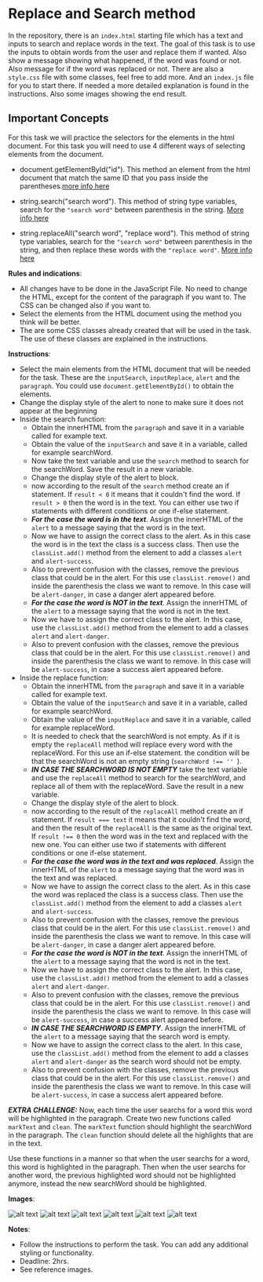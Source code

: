 # Replace and Search method 
In the repository, there is an `index.html` starting file which has a text and inputs to search and replace words in the text. The goal of this task is to use the inputs to obtain words from the user and replace them if wanted. Also show a message showing what happened, if the word was found or not. Also message for if the word was replaced or not. There are also a `style.css` file with some classes, feel free to add more. And an `index.js` file for you to start there. If needed a more detailed explanation is found in the instructions. Also some images showing the end result.

## Important Concepts
For this task we will practice the selectors for the elements in the html document. For this task you will need to use 4 different ways of selecting elements from the document. 
- document.getElementById("id"). This method an element from the html document that match the same ID that you pass inside the parentheses.[more info here](https://developer.mozilla.org/en-US/docs/Web/API/Document/getElementById)

- string.search("search word"). This method of string type variables, search for the `"search word"` between parenthesis in the string. [More info here](https://developer.mozilla.org/en-US/docs/Web/JavaScript/Reference/Global_Objects/String/search)

- string.replaceAll("search word", "replace word"). This method of string type variables, search for the `"search word"` between parenthesis in the string, and then replace these words with the `"replace word"`. [More info here](https://developer.mozilla.org/en-US/docs/Web/JavaScript/Reference/Global_Objects/String/replaceAll)

**Rules and indications**: 
* All changes have to be done in the JavaScript File. No need to change the HTML, except for the content of the paragraph if you want to. The CSS can be changed also if you want to.
* Select the elements from the HTML document using the method you think will be better.
* The are some CSS classes already created that will be used in the task. The use of these classes are explained in the instructions.

**Instructions**: 
* Select the main elements from the HTML document that will be needed for the task. These are the `inputSearch`, `inputReplace`, `alert` and the `paragraph`. You could use `document.getElementById()` to obtain the elements.
* Change the display style of the alert to none to make sure it does not appear at the beginning 
* Inside the search function: 
  * Obtain the innerHTML from the `paragraph` and save it in a variable called for example text.
  * Obtain the value of the `inputSearch` and save it in a variable, called for example searchWord.
  * Now take the text variable and use the `search` method to search for the searchWord. Save the result in a new variable.
  * Change the display style of the alert to block.
  * now according to the result of the `search` method create an if statement. If `result < 0` it means that it couldn't find the word. If `result > 0` then the word is in the text. You can either use two if statements with different conditions or one if-else statement. 
  * ***For the case the word is in the text***. Assign the innerHTML of the `alert` to a message saying that the word is in the text.
  * Now we have to assign the correct class to the alert. As in this case the word is in the text the class is a success class. Then use the `classList.add()` method from the element to add a classes `alert` and `alert-success`.
  * Also to prevent confusion with the classes, remove the previous class that could be in the alert. For this use `classList.remove()` and inside the parenthesis the class we want to remove. In this case will be `alert-danger`, in case a danger alert appeared before.
  * ***For the case the word is NOT in the text***. Assign the innerHTML of the `alert` to a message saying that the word is not in the text.
  * Now we have to assign the correct class to the alert. In this case,  use the `classList.add()` method from the element to add a classes `alert` and `alert-danger`.
  * Also to prevent confusion with the classes, remove the previous class that could be in the alert. For this use `classList.remove()` and inside the parenthesis the class we want to remove. In this case will be `alert-success`, in case a success alert appeared before.
* Inside the replace function: 
  * Obtain the innerHTML from the `paragraph` and save it in a variable called for example text.
  * Obtain the value of the `inputSearch` and save it in a variable, called for example searchWord.
  * Obtain the value of the `inputReplace` and save it in a variable, called for example replaceWord.
  * It is needed to check that the searchWord is not empty. As if it is empty the `replaceAll` method will replace every word with the replaceWord. For this use an if-else statement. the condition will be that the searchWord is not an empty string (`searchWord !== '' `).
  * ***IN CASE THE SEARCHWORD IS NOT EMPTY*** take the text variable and use the `replaceAll` method to search for the searchWord, and replace all of them with the replaceWord. Save the result in a new variable.
  * Change the display style of the alert to block.
  * now according to the result of the `replaceAll` method create an if statement. If `result === text` it means that it couldn't find the word, and then the result of the `replaceAll` is the same as the original text. If `result !== 0` then the word was in the text and replaced with the new one. You can either use two if statements with different conditions or one if-else statement. 
  * ***For the case the word was in the text and was replaced***. Assign the innerHTML of the `alert` to a message saying that the word was in the text and was replaced.
  * Now we have to assign the correct class to the alert. As in this case the word was replaced the class is a success class. Then use the `classList.add()` method from the element to add a classes `alert` and `alert-success`.
  * Also to prevent confusion with the classes, remove the previous class that could be in the alert. For this use `classList.remove()` and inside the parenthesis the class we want to remove. In this case will be `alert-danger`, in case a danger alert appeared before.
  * ***For the case the word is NOT in the text***. Assign the innerHTML of the `alert` to a message saying that the word is not in the text.
  * Now we have to assign the correct class to the alert. In this case,  use the `classList.add()` method from the element to add a classes `alert` and `alert-danger`.
  * Also to prevent confusion with the classes, remove the previous class that could be in the alert. For this use `classList.remove()` and inside the parenthesis the class we want to remove. In this case will be `alert-success`, in case a success alert appeared before.
  * ***IN CASE THE SEARCHWORD IS EMPTY***. Assign the innerHTML of the `alert` to a message saying that the search word is empty.
  * Now we have to assign the correct class to the alert. In this case,  use the `classList.add()` method from the element to add a classes `alert` and `alert-danger` as the search word should not be empty.
  * Also to prevent confusion with the classes, remove the previous class that could be in the alert. For this use `classList.remove()` and inside the parenthesis the class we want to remove. In this case will be `alert-success`, in case a success alert appeared before.

***EXTRA CHALLENGE:*** 
Now, each time the user searchs for a word this word will be highlighted in the paragraph. Create two new functions called `markText` and `clean`. The `markText` function should highlight the searchWord in the paragraph. The `clean` function should delete all the highlights that are in the text.

Use these functions in a manner so that when the user searchs for a word, this word is highlighted in the paragraph. Then when the user searchs for another word, the previous highlighted word should not be highlighted anymore, instead the new searchWord should be highlighted. 

**Images**:

![alt text](./images/original.png "Original")
![alt text](./images/1.png "Example of message")
![alt text](./images/2.png "Example of message")
![alt text](./images/3.png "Example of message")
![alt text](./images/4.png "Example of message")
![alt text](./images/5.png "Example of challenge")

**Notes**:
* Follow the instructions to perform the task. You can add any additional styling or functionality.
* Deadline: 2hrs.
* See reference images. 




